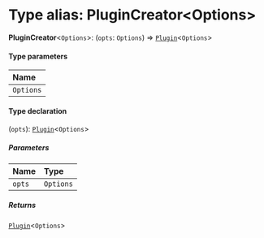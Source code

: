 # Type alias: PluginCreator\<Options>

**PluginCreator**<`Options`>: (`opts`: `Options`) => [`Plugin`](/en/auto-docs/playground-react/variables/Plugin-1.md)<`Options`>

#### Type parameters

| Name |
| :------ |
| `Options` |

#### Type declaration

(`opts`): [`Plugin`](/en/auto-docs/playground-react/variables/Plugin-1.md)<`Options`>

##### Parameters

| Name | Type |
| :------ | :------ |
| `opts` | `Options` |

##### Returns

[`Plugin`](/en/auto-docs/playground-react/variables/Plugin-1.md)<`Options`>
